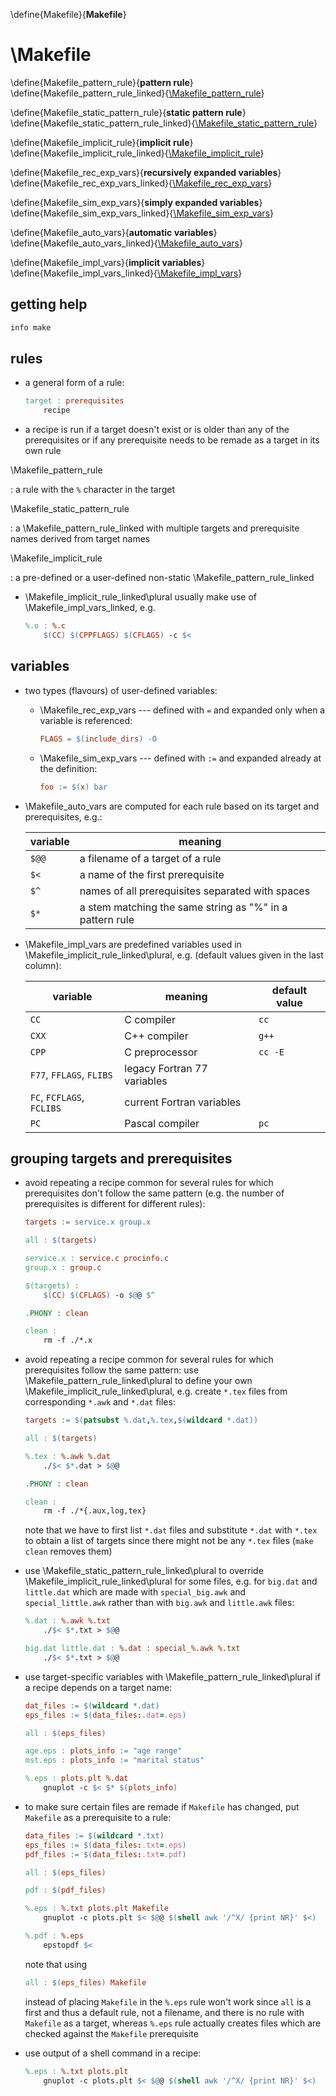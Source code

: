 
\define{Makefile}{__Makefile__}
# \Makefile

\define{Makefile_pattern_rule}{__pattern rule__}
\define{Makefile_pattern_rule_linked}{[\Makefile_pattern_rule](#Makefile_pattern_rule)}

\define{Makefile_static_pattern_rule}{__static pattern rule__}
\define{Makefile_static_pattern_rule_linked}{[\Makefile_static_pattern_rule](#Makefile_static_pattern_rule)}

\define{Makefile_implicit_rule}{__implicit rule__}
\define{Makefile_implicit_rule_linked}{[\Makefile_implicit_rule](#Makefile_implicit_rule)}

\define{Makefile_rec_exp_vars}{__recursively expanded variables__}
\define{Makefile_rec_exp_vars_linked}{[\Makefile_rec_exp_vars](#Makefile_rec_exp_vars)}

\define{Makefile_sim_exp_vars}{__simply expanded variables__}
\define{Makefile_sim_exp_vars_linked}{[\Makefile_sim_exp_vars](#Makefile_sim_exp_vars)}

\define{Makefile_auto_vars}{__automatic variables__}
\define{Makefile_auto_vars_linked}{[\Makefile_auto_vars](#Makefile_auto_vars)}

\define{Makefile_impl_vars}{__implicit variables__}
\define{Makefile_impl_vars_linked}{[\Makefile_impl_vars](#Makefile_impl_vars)}

## getting help

```bash
info make
```

## rules

+ a general form of a rule:

	```makefile
	target : prerequisites
		recipe
	```

+ a recipe is run if a target doesn't exist or is older than any of the prerequisites or if any prerequisite needs to be remade as a target in its own rule

\Makefile_pattern_rule<a name="Makefile_pattern_rule"></a>

: a rule with the `%` character in the target

\Makefile_static_pattern_rule<a name="Makefile_static_pattern_rule"></a>

: a \Makefile_pattern_rule_linked with multiple targets and prerequisite names derived from target names

\Makefile_implicit_rule<a name="Makefile_implicit_rule"></a>

: a pre-defined or a user-defined non-static \Makefile_pattern_rule_linked

+ \Makefile_implicit_rule_linked\plural usually make use of \Makefile_impl_vars_linked, e.g.

	```makefile
	%.o : %.c
		$(CC) $(CPPFLAGS) $(CFLAGS) -c $<
	```

## variables

+ two types (flavours) of user-defined variables:

	+ \Makefile_rec_exp_vars<a name="Makefile_rec_exp_vars"></a> --- defined with `=` and expanded only when a variable is referenced:

		```makefile
		FLAGS = $(include_dirs) -O
		```

	+ \Makefile_sim_exp_vars<a name="Makefile_sim_exp_vars"></a> --- defined with `:=` and expanded already at the definition:

		```makefile
		foo := $(x) bar
		```

+ \Makefile_auto_vars<a name="Makefile_auto_vars"></a> are computed for each rule based on its target and prerequisites, e.g.:

	variable | meaning
	---------|---------------------------------
	`$@@`    | a filename of a target of a rule
	`$<`     | a name of the first prerequisite
	`$^`     | names of all prerequisites separated with spaces
	`$*`     | a stem matching the same string as "%" in a pattern rule

+ \Makefile_impl_vars<a name="Makefile_impl_vars"></a> are predefined variables used in \Makefile_implicit_rule_linked\plural, e.g. (default values given in the last column):

	variable                  | meaning                     | default value
	--------------------------|-----------------------------|--------------
	`CC`                      | C compiler                  | `cc`
	`CXX`                     | C++ compiler                | `g++`
	`CPP`                     | C preprocessor              | `cc -E`
	`F77`, `FFLAGS`, `FLIBS`  | legacy Fortran 77 variables |
	`FC`, `FCFLAGS`, `FCLIBS` | current Fortran variables   |
	`PC`                      | Pascal compiler             | `pc`

## grouping targets and prerequisites

+ avoid repeating a recipe common for several rules for which prerequisites don't follow the same pattern (e.g. the number of prerequisites is different for different rules):

	```makefile
	targets := service.x group.x

	all : $(targets)

	service.x : service.c procinfo.c
	group.x : group.c

	$(targets) :
		$(CC) $(CFLAGS) -o $@@ $^

	.PHONY : clean

	clean :
		rm -f ./*.x
	```

+ avoid repeating a recipe common for several rules for which prerequisites follow the same pattern: use \Makefile_pattern_rule_linked\plural to define your own \Makefile_implicit_rule_linked\plural, e.g. create `*.tex` files from corresponding `*.awk` and `*.dat` files:

	```makefile
	targets := $(patsubst %.dat,%.tex,$(wildcard *.dat))

	all : $(targets)

	%.tex : %.awk %.dat
		./$< $*.dat > $@@

	.PHONY : clean

	clean :
		rm -f ./*{.aux,log,tex}
	```

	note that we have to first list `*.dat` files and substitute `*.dat` with `*.tex` to obtain a list of targets since there might not be any `*.tex` files (`make clean` removes them)

+ use \Makefile_static_pattern_rule_linked\plural to override \Makefile_implicit_rule_linked\plural for some files, e.g. for `big.dat` and `little.dat` which are made with `special_big.awk` and `special_little.awk` rather than with `big.awk` and `little.awk` files:

	```makefile
	%.dat : %.awk %.txt
		./$< $*.txt > $@@

	big.dat little.dat : %.dat : special_%.awk %.txt
		./$< $*.txt > $@@
	```

+ use target-specific variables with \Makefile_pattern_rule_linked\plural if a recipe depends on a target name:

	```makefile
	dat_files := $(wildcard *.dat)
	eps_files := $(data_files:.dat=.eps)

	all : $(eps_files)

	age.eps : plots_info := "age range"
	mst.eps : plots_info := "marital status"

	%.eps : plots.plt %.dat
		gnuplot -c $< $* $(plots_info)
	```

+ to make sure certain files are remade if `Makefile` has changed, put `Makefile` as a prerequisite to a rule:

	```makefile
	data_files := $(wildcard *.txt)
	eps_files := $(data_files:.txt=.eps)
	pdf_files := $(data_files:.txt=.pdf)

	all : $(eps_files)

	pdf : $(pdf_files)

	%.eps : %.txt plots.plt Makefile
		gnuplot -c plots.plt $< $@@ $(shell awk '/^X/ {print NR}' $<)

	%.pdf : %.eps
		epstopdf $<
	```

	note that using

	```makefile
	all : $(eps_files) Makefile
	```

	instead of placing `Makefile` in the `%.eps` rule won't work since `all` is a first and thus a default rule, not a filename, and there is no rule with `Makefile` as a target, whereas `%.eps` rule actually creates files which are checked against the `Makefile` prerequisite

+ use output of a shell command in a recipe:

	```makefile
	%.eps : %.txt plots.plt
		gnuplot -c plots.plt $< $@@ $(shell awk '/^X/ {print NR}' $<)
	```
